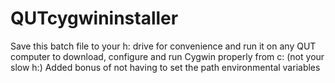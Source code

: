 # QUTcygwininstaller

Save this batch file to your h: drive for convenience and run it on any QUT computer to download, configure and run Cygwin properly from c: (not your slow h:)
Added bonus of not having to set the path environmental variables